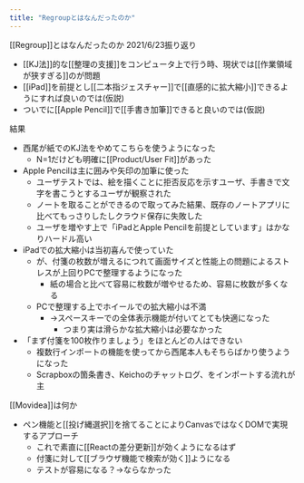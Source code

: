 ```yaml
---
title: "Regroupとはなんだったのか"
---
```


[[Regroup]]とはなんだったのか 2021/6/23振り返り
- [[KJ法]]的な[[整理の支援]]をコンピュータ上で行う時、現状では[[作業領域が狭すぎる]]のが問題
- [[iPad]]を前提とし[[二本指ジェスチャー]]で[[直感的に拡大縮小]]できるようにすれば良いのでは(仮説)
- ついでに[[Apple Pencil]]で[[手書き加筆]]できると良いのでは(仮説)

結果
- 西尾が紙でのKJ法をやめてこちらを使うようになった
    - N=1だけども明確に[[Product/User Fit]]があった
- Apple Pencilは主に囲みや矢印の加筆に使った
    - ユーザテストでは、絵を描くことに拒否反応を示すユーザ、手書きで文字を書こうとするユーザが観察された
    - ノートを取ることができるので取ってみた結果、既存のノートアプリに比べてもっさりしたしクラウド保存に失敗した
    - ユーザを増やす上で「iPadとApple Pencilを前提としています」はかなりハードル高い
- iPadでの拡大縮小は当初喜んで使っていた
    - が、付箋の枚数が増えるにつれて画面サイズと性能上の問題によるストレスが上回りPCで整理するようになった
        - 紙の場合と比べて容易に枚数が増やせるため、容易に枚数が多くなる
    - PCで整理する上でホイールでの拡大縮小は不満
        - →スペースキーでの全体表示機能が付いてとても快適になった
            - つまり実は滑らかな拡大縮小は必要なかった
- 「まず付箋を100枚作りましょう」をほとんどの人はできない
    - 複数行インポートの機能を使ってから西尾本人もそちらばかり使うようになった
    - Scrapboxの箇条書き、Keichoのチャットログ、をインポートする流れが主


[[Movidea]]は何か
- ペン機能と[[投げ縄選択]]を捨てることによりCanvasではなくDOMで実現するアプローチ
    - これで素直に[[Reactの差分更新]]が効くようになるはず
    - 付箋に対して[[ブラウザ機能で検索が効く]]ようになる
    - テストが容易になる？→ならなかった
